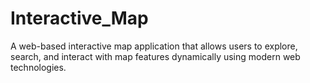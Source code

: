 # Interactive_Map
A web-based interactive map application that allows users to explore, search, and interact with map features dynamically using modern web technologies.
